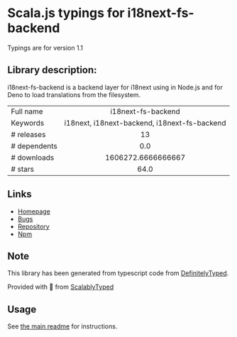
# Scala.js typings for i18next-fs-backend

Typings are for version 1.1

## Library description:
i18next-fs-backend is a backend layer for i18next using in Node.js and for Deno to load translations from the filesystem.

|                    |                 |
| ------------------ | :-------------: |
| Full name          | i18next-fs-backend |
| Keywords           | i18next, i18next-backend, i18next-fs-backend |
| # releases         | 13 |
| # dependents       | 0.0 |
| # downloads        | 1606272.6666666667 |
| # stars            | 64.0 |

## Links
- [Homepage](https://github.com/i18next/i18next-fs-backend)
- [Bugs](https://github.com/i18next/i18next-fs-backend/issues)
- [Repository](https://github.com/i18next/i18next-fs-backend)
- [Npm](https://www.npmjs.com/package/i18next-fs-backend)
    


## Note
This library has been generated from typescript code from [DefinitelyTyped](https://definitelytyped.org).

Provided with :purple_heart: from [ScalablyTyped](https://github.com/oyvindberg/ScalablyTyped)

## Usage
See [the main readme](../../readme.md) for instructions.


